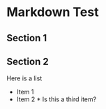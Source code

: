 ﻿# Markdown Test

## Section 1

## Section 2

Here is a list
* Item 1
* Item 2 * Is this a third item?
